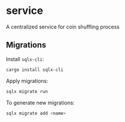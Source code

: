 # service

A centralized service for coin shuffling process

## Migrations

Install `sqlx-cli`:

```sh
cargo install sqlx-cli
```

Apply migrations:

```sh
sqlx migrate run
```

To generate new migrations:

```sh
sqlx migrate add <name>
```
